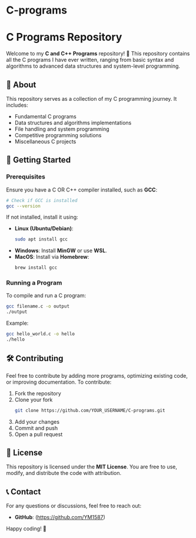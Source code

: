 # C-programs
# C Programs Repository

Welcome to my **C and C++ Programs** repository! 🚀 This repository contains all the C programs I have ever written, ranging from basic syntax and algorithms to advanced data structures and system-level programming.

## 📌 About
This repository serves as a collection of my C programming journey. It includes:
- Fundamental C programs
- Data structures and algorithms implementations
- File handling and system programming
- Competitive programming solutions
- Miscellaneous C projects


## 🚀 Getting Started
### Prerequisites
Ensure you have a C OR C++ compiler installed, such as **GCC**:
```sh
# Check if GCC is installed
gcc --version
```
If not installed, install it using:
- **Linux (Ubuntu/Debian)**:
  ```sh
  sudo apt install gcc
  ```
- **Windows**: Install **MinGW** or use **WSL**.
- **MacOS**: Install via **Homebrew**:
  ```sh
  brew install gcc
  ```

### Running a Program
To compile and run a C program:
```sh
gcc filename.c -o output
./output
```
Example:
```sh
gcc hello_world.c -o hello
./hello
```

## 🛠 Contributing
Feel free to contribute by adding more programs, optimizing existing code, or improving documentation. To contribute:
1. Fork the repository
2. Clone your fork
   ```sh
   git clone https://github.com/YOUR_USERNAME/C-programs.git
   ```
3. Add your changes
4. Commit and push
5. Open a pull request

## 📜 License
This repository is licensed under the **MIT License**. You are free to use, modify, and distribute the code with attribution.

## 📞 Contact
For any questions or discussions, feel free to reach out:
- **GitHub**: (https://github.com/YM1587)


Happy coding! 🎯

